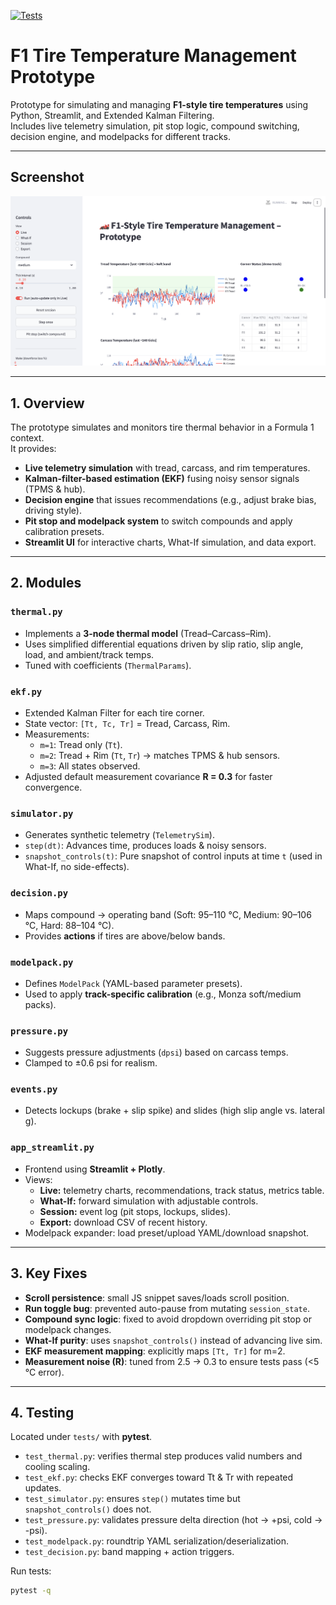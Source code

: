 [![Tests](https://github.com/ac12644/f1-tire-temp-prototype/actions/workflows/tests.yml/badge.svg)](https://github.com/ac12644/f1-tire-temp-prototype/actions/workflows/tests.yml)

# F1 Tire Temperature Management Prototype

Prototype for simulating and managing **F1-style tire temperatures** using Python, Streamlit, and Extended Kalman Filtering.  
Includes live telemetry simulation, pit stop logic, compound switching, decision engine, and modelpacks for different tracks.

---

## Screenshot

![UI Screenshot](img/screenshot.png)

---

## 1. Overview

The prototype simulates and monitors tire thermal behavior in a Formula 1 context.  
It provides:

- **Live telemetry simulation** with tread, carcass, and rim temperatures.
- **Kalman-filter-based estimation (EKF)** fusing noisy sensor signals (TPMS & hub).
- **Decision engine** that issues recommendations (e.g., adjust brake bias, driving style).
- **Pit stop and modelpack system** to switch compounds and apply calibration presets.
- **Streamlit UI** for interactive charts, What-If simulation, and data export.

---

## 2. Modules

### `thermal.py`

- Implements a **3-node thermal model** (Tread–Carcass–Rim).
- Uses simplified differential equations driven by slip ratio, slip angle, load, and ambient/track temps.
- Tuned with coefficients (`ThermalParams`).

### `ekf.py`

- Extended Kalman Filter for each tire corner.
- State vector: `[Tt, Tc, Tr]` = Tread, Carcass, Rim.
- Measurements:
  - `m=1`: Tread only (`Tt`).
  - `m=2`: Tread + Rim (`Tt`, `Tr`) → matches TPMS & hub sensors.
  - `m=3`: All states observed.
- Adjusted default measurement covariance **R = 0.3** for faster convergence.

### `simulator.py`

- Generates synthetic telemetry (`TelemetrySim`).
- `step(dt)`: Advances time, produces loads & noisy sensors.
- `snapshot_controls(t)`: Pure snapshot of control inputs at time `t` (used in What-If, no side-effects).

### `decision.py`

- Maps compound → operating band (Soft: 95–110 °C, Medium: 90–106 °C, Hard: 88–104 °C).
- Provides **actions** if tires are above/below bands.

### `modelpack.py`

- Defines `ModelPack` (YAML-based parameter presets).
- Used to apply **track-specific calibration** (e.g., Monza soft/medium packs).

### `pressure.py`

- Suggests pressure adjustments (`dpsi`) based on carcass temps.
- Clamped to ±0.6 psi for realism.

### `events.py`

- Detects lockups (brake + slip spike) and slides (high slip angle vs. lateral g).

### `app_streamlit.py`

- Frontend using **Streamlit + Plotly**.
- Views:
  - **Live:** telemetry charts, recommendations, track status, metrics table.
  - **What-If:** forward simulation with adjustable controls.
  - **Session:** event log (pit stops, lockups, slides).
  - **Export:** download CSV of recent history.
- Modelpack expander: load preset/upload YAML/download snapshot.

---

## 3. Key Fixes

- **Scroll persistence**: small JS snippet saves/loads scroll position.
- **Run toggle bug**: prevented auto-pause from mutating `session_state`.
- **Compound sync logic**: fixed to avoid dropdown overriding pit stop or modelpack changes.
- **What-If purity**: uses `snapshot_controls()` instead of advancing live sim.
- **EKF measurement mapping**: explicitly maps `[Tt, Tr]` for m=2.
- **Measurement noise (R)**: tuned from 2.5 → 0.3 to ensure tests pass (<5 °C error).

---

## 4. Testing

Located under `tests/` with **pytest**.

- `test_thermal.py`: verifies thermal step produces valid numbers and cooling scaling.
- `test_ekf.py`: checks EKF converges toward Tt & Tr with repeated updates.
- `test_simulator.py`: ensures `step()` mutates time but `snapshot_controls()` does not.
- `test_pressure.py`: validates pressure delta direction (hot → +psi, cold → -psi).
- `test_modelpack.py`: roundtrip YAML serialization/deserialization.
- `test_decision.py`: band mapping + action triggers.

Run tests:

```bash
pytest -q
```

